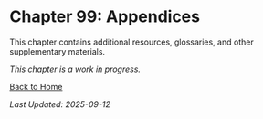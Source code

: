 # Chapter 99: Appendices

This chapter contains additional resources, glossaries, and other supplementary materials.

*This chapter is a work in progress.*

[Back to Home](../README.md)

*Last Updated: 2025-09-12*
